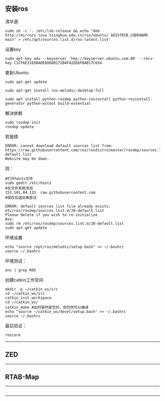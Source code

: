 ## 安装ros


清华源
```
sudo sh -c '. /etc/lsb-release && echo "deb http://mirrors.tuna.tsinghua.edu.cn/ros/ubuntu/ $DISTRIB_CODENAME main" > /etc/apt/sources.list.d/ros-latest.list'
```

设置key
```
sudo apt-key adv --keyserver 'hkp://keyserver.ubuntu.com:80' --recv-key C1CF6E31E6BADE8868B172B4F42ED6FBAB17C654
```

更新Ubuntu
```
sudo apt-get update
```


```
sudo apt-get install ros-melodic-desktop-full

sudo apt install python-rosdep python-rosinstall python-rosinstall-generator python-wstool build-essential
```

解决依赖
```
sudo rosdep init
rosdep update
```

若报错
```
ERROR: cannot download default sources list from:
https://raw.githubusercontent.com/ros/rosdistro/master/rosdep/sources.list.d/20-default.list
Website may be down.
```
则：
```
#打开hosts文件
sudo gedit /etc/hosts
#在文件末尾添加
151.101.84.133  raw.githubusercontent.com
#保存后退出再尝试
```

```
ERROR: default sources list file already exists:
etc/ros/rosdep/sources.list.d/20-default.list
Please delete if you wish to re-initialize
#ze:
sudo rm /etc/ros/rosdep/sources.list.d/20-default.list
sudo apt-get update
```

环境设置
```
echo "source /opt/ros/melodic/setup.bash" >> ~/.bashrc
source ~/.bashrc
```

环境测试：
```
env | grep ROS
```

创建catkin工作空间
```
mkdir -p ~/catkin_ws/src
cd ~/catkin_ws/src
catkin_init_workspace
cd ~/catkin_ws/
catkin_make #此时虽然是空的，但仍然可以编译
echo "source ~/catkin_ws/devel/setup.bash" >> ~/.bashrc
source ~/.bashrc

```

最后验证：
```
roscore
```
---

## ZED

---


## RTAB-Map

---


##

---